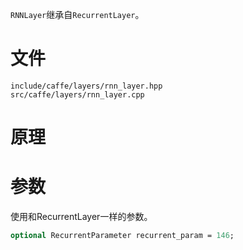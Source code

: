 `RNNLayer`继承自`RecurrentLayer`。

# 文件
```
include/caffe/layers/rnn_layer.hpp
src/caffe/layers/rnn_layer.cpp
```

# 原理

# 参数
使用和RecurrentLayer一样的参数。
```protobuf
optional RecurrentParameter recurrent_param = 146;
```
